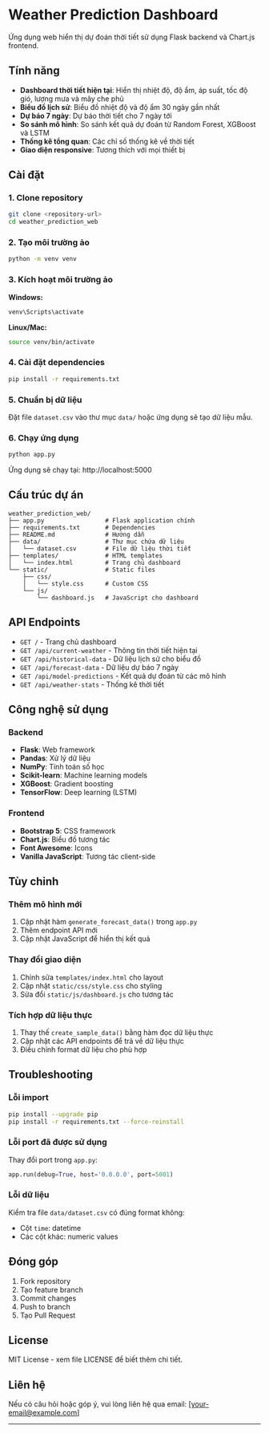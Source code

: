 # Weather Prediction Dashboard

Ứng dụng web hiển thị dự đoán thời tiết sử dụng Flask backend và Chart.js frontend.

## Tính năng

- **Dashboard thời tiết hiện tại**: Hiển thị nhiệt độ, độ ẩm, áp suất, tốc độ gió, lượng mưa và mây che phủ
- **Biểu đồ lịch sử**: Biểu đồ nhiệt độ và độ ẩm 30 ngày gần nhất
- **Dự báo 7 ngày**: Dự báo thời tiết cho 7 ngày tới
- **So sánh mô hình**: So sánh kết quả dự đoán từ Random Forest, XGBoost và LSTM
- **Thống kê tổng quan**: Các chỉ số thống kê về thời tiết
- **Giao diện responsive**: Tương thích với mọi thiết bị

## Cài đặt

### 1. Clone repository
```bash
git clone <repository-url>
cd weather_prediction_web
```

### 2. Tạo môi trường ảo
```bash
python -m venv venv
```

### 3. Kích hoạt môi trường ảo
**Windows:**
```bash
venv\Scripts\activate
```

**Linux/Mac:**
```bash
source venv/bin/activate
```

### 4. Cài đặt dependencies
```bash
pip install -r requirements.txt
```

### 5. Chuẩn bị dữ liệu
Đặt file `dataset.csv` vào thư mục `data/` hoặc ứng dụng sẽ tạo dữ liệu mẫu.

### 6. Chạy ứng dụng
```bash
python app.py
```

Ứng dụng sẽ chạy tại: http://localhost:5000

## Cấu trúc dự án

```
weather_prediction_web/
├── app.py                 # Flask application chính
├── requirements.txt       # Dependencies
├── README.md              # Hướng dẫn
├── data/                  # Thư mục chứa dữ liệu
│   └── dataset.csv        # File dữ liệu thời tiết
├── templates/             # HTML templates
│   └── index.html         # Trang chủ dashboard
└── static/                # Static files
    ├── css/
    │   └── style.css      # Custom CSS
    └── js/
        └── dashboard.js   # JavaScript cho dashboard
```

## API Endpoints

- `GET /` - Trang chủ dashboard
- `GET /api/current-weather` - Thông tin thời tiết hiện tại
- `GET /api/historical-data` - Dữ liệu lịch sử cho biểu đồ
- `GET /api/forecast-data` - Dữ liệu dự báo 7 ngày
- `GET /api/model-predictions` - Kết quả dự đoán từ các mô hình
- `GET /api/weather-stats` - Thống kê thời tiết

## Công nghệ sử dụng

### Backend
- **Flask**: Web framework
- **Pandas**: Xử lý dữ liệu
- **NumPy**: Tính toán số học
- **Scikit-learn**: Machine learning models
- **XGBoost**: Gradient boosting
- **TensorFlow**: Deep learning (LSTM)

### Frontend
- **Bootstrap 5**: CSS framework
- **Chart.js**: Biểu đồ tương tác
- **Font Awesome**: Icons
- **Vanilla JavaScript**: Tương tác client-side

## Tùy chỉnh

### Thêm mô hình mới
1. Cập nhật hàm `generate_forecast_data()` trong `app.py`
2. Thêm endpoint API mới
3. Cập nhật JavaScript để hiển thị kết quả

### Thay đổi giao diện
1. Chỉnh sửa `templates/index.html` cho layout
2. Cập nhật `static/css/style.css` cho styling
3. Sửa đổi `static/js/dashboard.js` cho tương tác

### Tích hợp dữ liệu thực
1. Thay thế `create_sample_data()` bằng hàm đọc dữ liệu thực
2. Cập nhật các API endpoints để trả về dữ liệu thực
3. Điều chỉnh format dữ liệu cho phù hợp

## Troubleshooting

### Lỗi import
```bash
pip install --upgrade pip
pip install -r requirements.txt --force-reinstall
```

### Lỗi port đã được sử dụng
Thay đổi port trong `app.py`:
```python
app.run(debug=True, host='0.0.0.0', port=5001)
```

### Lỗi dữ liệu
Kiểm tra file `data/dataset.csv` có đúng format không:
- Cột `time`: datetime
- Các cột khác: numeric values

## Đóng góp

1. Fork repository
2. Tạo feature branch
3. Commit changes
4. Push to branch
5. Tạo Pull Request

## License

MIT License - xem file LICENSE để biết thêm chi tiết.

## Liên hệ

Nếu có câu hỏi hoặc góp ý, vui lòng liên hệ qua email: [your-email@example.com]

--- 
